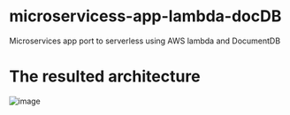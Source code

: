 # microservicess-app-lambda-docDB
Microservices app port to serverless using AWS lambda and DocumentDB

# The resulted architecture
![image](https://user-images.githubusercontent.com/79599587/223157736-9c1c153e-0fca-4394-a005-b69b44712184.png)
